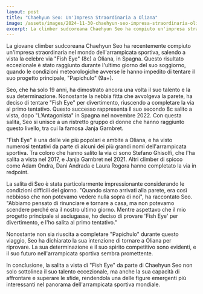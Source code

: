 ```yaml
---
layout: post
title: "Chaehyun Seo: Un'Impresa Straordinaria a Oliana"
image: /assets/images/2024-11-30-chaehyun-seo-impresa-straordinaria-oliana.jpeg
excerpt: La climber sudcoreana Chaehyun Seo ha compiuto un'impresa straordinaria salendo a vista "Fish Eye" (8c) a Oliana, Spagna, nonostante condizioni meteorologiche avverse.
---
```

La giovane climber sudcoreana Chaehyun Seo ha recentemente compiuto un'impresa straordinaria nel mondo dell'arrampicata sportiva, salendo a vista la celebre via "Fish Eye" (8c) a Oliana, in Spagna. Questo risultato eccezionale è stato raggiunto durante l'ultimo giorno del suo soggiorno, quando le condizioni meteorologiche avverse le hanno impedito di tentare il suo progetto principale, "Papichulo" (9a+).

Seo, che ha solo 19 anni, ha dimostrato ancora una volta il suo talento e la sua determinazione. Nonostante la nebbia fitta che avvolgeva la parete, ha deciso di tentare "Fish Eye" per divertimento, riuscendo a completare la via al primo tentativo. Questo successo rappresenta il suo secondo 8c salito a vista, dopo "L’Antagonista" in Spagna nel novembre 2022. Con questa salita, Seo si unisce a un ristretto gruppo di donne che hanno raggiunto questo livello, tra cui la famosa Janja Garnbret.

"Fish Eye" è una delle vie più popolari e ambite a Oliana, e ha visto numerosi tentativi da parte di alcuni dei più grandi nomi dell'arrampicata sportiva. Tra coloro che hanno salito la via ci sono Stefano Ghisolfi, che l'ha salita a vista nel 2017, e Janja Garnbret nel 2021. Altri climber di spicco come Adam Ondra, Dani Andrada e Laura Rogora hanno completato la via in redpoint.

La salita di Seo è stata particolarmente impressionante considerando le condizioni difficili del giorno. "Quando siamo arrivati alla parete, era così nebbioso che non potevamo vedere nulla sopra di noi", ha raccontato Seo. "Abbiamo pensato di rinunciare e tornare a casa, ma non potevamo scendere perché era il nostro ultimo giorno. Mentre aspettavo che il mio progetto principale si asciugasse, ho deciso di provare 'Fish Eye' per divertimento, e l'ho salita al primo tentativo."

Nonostante non sia riuscita a completare "Papichulo" durante questo viaggio, Seo ha dichiarato la sua intenzione di tornare a Oliana per riprovare. La sua determinazione e il suo spirito competitivo sono evidenti, e il suo futuro nell'arrampicata sportiva sembra promettente.

In conclusione, la salita a vista di "Fish Eye" da parte di Chaehyun Seo non solo sottolinea il suo talento eccezionale, ma anche la sua capacità di affrontare e superare le sfide, rendendola una delle figure emergenti più interessanti nel panorama dell'arrampicata sportiva mondiale.